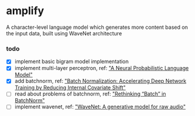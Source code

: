 # amplify

A character-level language model which generates more content based on the input data, built using WaveNet architecture

### todo

- [x] implement basic bigram model implementation
- [x] implement multi-layer perceptron, ref: ["A Neural Probabilistic Language Model"](https://www.jmlr.org/papers/volume3/bengio03a/bengio03a.pdf)
- [x] add batchnorm, ref: ["Batch Normalization: Accelerating Deep Network Training by Reducing Internal Covariate Shift"](https://arxiv.org/pdf/1502.03167)
- [ ] read about problems of batchnorm, ref: ["Rethinking “Batch” in BatchNorm"](https://arxiv.org/pdf/2105.07576)
- [ ] implement wavenet, ref: ["WaveNet: A generative model for raw audio"](https://arxiv.org/pdf/1609.03499)
